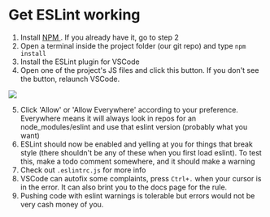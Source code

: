 # Get ESLint working

1. Install [NPM ](https://www.npmjs.com/get-npm). If you already have it, go to step 2
2. Open a terminal inside the project folder (our git repo) and type `npm install`
3. Install the ESLint plugin for VSCode
4. Open one of the project's JS files and click this button. If you don't see the button, relaunch VSCode.

![](https://i.imgur.com/uq5pgwT.png)

5. Click 'Allow' or 'Allow Everywhere' according to your preference. Everywhere means it will always look in repos for an node_modules/eslint and use that eslint version (probably what you want)
6. ESLint should now be enabled and yelling at you for things that break style (there shouldn't be any of these when you first load eslint). To test this, make a todo comment somewhere, and it should make a warning
7. Check out `.eslintrc.js` for more info
8. VSCode can autofix some complaints, press `Ctrl+.` when your cursor is in the error. It can also brint you to the docs page for the rule.
9. Pushing code with eslint warnings is tolerable but errors would not be very cash money of you.